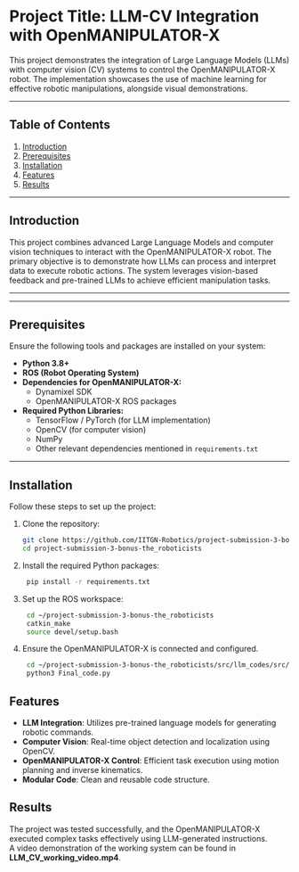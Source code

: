 # Project Title: LLM-CV Integration with OpenMANIPULATOR-X

This project demonstrates the integration of Large Language Models (LLMs) with computer vision (CV) systems to control the OpenMANIPULATOR-X robot. The implementation showcases the use of machine learning for effective robotic manipulations, alongside visual demonstrations.

---

## Table of Contents
1. [Introduction](#introduction)  
2. [Prerequisites](#prerequisites)  
3. [Installation](#installation)  
4. [Features](#features)  
5. [Results](#results)  

---

## Introduction

This project combines advanced Large Language Models and computer vision techniques to interact with the OpenMANIPULATOR-X robot. The primary objective is to demonstrate how LLMs can process and interpret data to execute robotic actions. The system leverages vision-based feedback and pre-trained LLMs to achieve efficient manipulation tasks.

---


---

## Prerequisites

Ensure the following tools and packages are installed on your system:

- **Python 3.8+**  
- **ROS (Robot Operating System)**  
- **Dependencies for OpenMANIPULATOR-X:**  
  - Dynamixel SDK  
  - OpenMANIPULATOR-X ROS packages  
- **Required Python Libraries:**  
  - TensorFlow / PyTorch (for LLM implementation)  
  - OpenCV (for computer vision)  
  - NumPy  
  - Other relevant dependencies mentioned in `requirements.txt`  

---

## Installation

Follow these steps to set up the project:

1. Clone the repository:
   ```bash
   git clone https://github.com/IITGN-Robotics/project-submission-3-bonus-the_roboticists.git
   cd project-submission-3-bonus-the_roboticists
2. Install the required Python packages:
   ```bash
    pip install -r requirements.txt
3. Set up the ROS workspace:
   ```bash
    cd ~/project-submission-3-bonus-the_roboticists
    catkin_make
    source devel/setup.bash
4. Ensure the OpenMANIPULATOR-X is connected and configured.
   ```bash
    cd ~/project-submission-3-bonus-the_roboticists/src/llm_codes/src/
    python3 Final_code.py
   
## Features

- **LLM Integration**: Utilizes pre-trained language models for generating robotic commands.  
- **Computer Vision**: Real-time object detection and localization using OpenCV.  
- **OpenMANIPULATOR-X Control**: Efficient task execution using motion planning and inverse kinematics.  
- **Modular Code**: Clean and reusable code structure.  

## Results

The project was tested successfully, and the OpenMANIPULATOR-X executed complex tasks effectively using LLM-generated instructions.  
A video demonstration of the working system can be found in **LLM_CV_working_video.mp4**.

